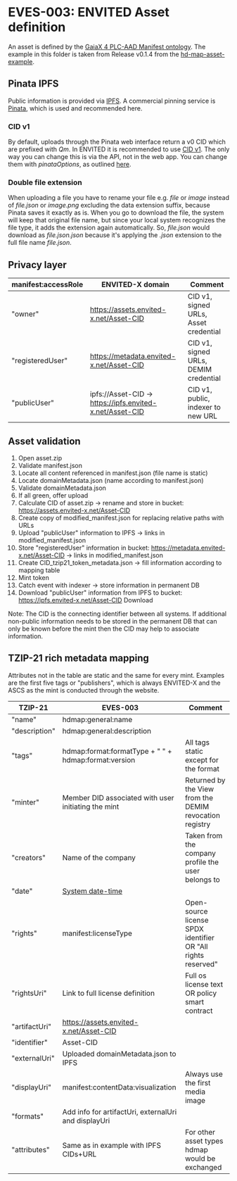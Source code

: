 # EVES-003: ENVITED Asset definition

An asset is defined by the [GaiaX 4 PLC-AAD Manifest ontology](https://github.com/GAIA-X4PLC-AAD/ontology-management-base/tree/main/manifest/). The example in this folder is taken from Release v0.1.4 from the [hd-map-asset-example](https://github.com/GAIA-X4PLC-AAD/hd-map-asset-example).

## Pinata IPFS

Public information is provided via [IPFS](https://ipfs.tech/). A commercial pinning service is [Pinata](https://pinata.cloud/), which is used and recommended here.

### CID v1
By default, uploads through the Pinata web interface return a v0 CID which are prefixed with *Qm*. In ENVITED it is recommended to use [CID v1](https://docs.ipfs.tech/concepts/content-addressing/#version-1-v1). The only way you can change this is via the API, not in the web app. You can change them with *pinataOptions*, as outlined [here](https://docs.pinata.cloud/web3/pinning/pinata-metadata#pinataoptions).

### Double file extension
When uploading a file you have to rename your file e.g. *file* or *image* instead of *file.json* or *image.png* excluding the data extension suffix, because Pinata saves it exactly as is. When you go to download the file, the system will keep that original file name, but since your local system recognizes the file type, it adds the extension again automatically. So, *file.json* would download as *file.json.json* because it's applying the *.json* extension to the full file name *file.json*.

## Privacy layer

| manifest:accessRole  | ENVITED-X domain                                          | Comment                               |
| -------------------- | --------------------------------------------------------- | ------------------------------------- |
| "owner"              | https://assets.envited-x.net/Asset-CID                    | CID v1, signed URLs, Asset credential |
| "registeredUser"     | https://metadata.envited-x.net/Asset-CID                  | CID v1, signed URLs, DEMIM credential |
| "publicUser"         | ipfs://Asset-CID -> https://ipfs.envited-x.net/Asset-CID  | CID v1, public, indexer to new URL    |

## Asset validation

1) Open asset.zip
2) Validate manifest.json
3) Locate all content referenced in manifest.json (file name is static)
4) Locate domainMetadata.json (name according to manifest.json)
5) Validate domainMetadata.json
6) If all green, offer upload 
7) Calculate CID of asset.zip -> rename and store in bucket: https://assets.envited-x.net/Asset-CID
8) Create copy of modified_manifest.json for replacing relative paths with URLs
9) Upload "publicUser" information to IPFS -> links in modified_manifest.json
10) Store "registeredUser" information in bucket: https://metadata.envited-x.net/Asset-CID -> links in modified_manifest.json
11) Create CID_tzip21_token_metadata.json -> fill information according to mapping table
12) Mint token
13) Catch event with indexer -> store information in permanent DB
14) Download "publicUser" information from IPFS to bucket: https://ipfs.envited-x.net/Asset-CID
Download

Note: The CID is the connecting identifier between all systems. If additional non-public information needs to be stored in the permanent DB that can only be known before the mint then the CID may help to associate information.

## TZIP-21 rich metadata mapping

Attributes not in the table are static and the same for every mint. Examples are the first five tags or "publishers", which is always ENVITED-X and the ASCS as the mint is conducted through the website.

| TZIP-21            | EVES-003                                             | Comment                                                      |
| -------------------| ---------------------------------------------------- | ------------------------------------------------------------ |
| "name"             | hdmap:general:name                                   |                                                              |
| "description"      | hdmap:general:description                            |                                                              |
| "tags"             | hdmap:format:formatType + " " + hdmap:format:version | All tags static except for the format                        |
| "minter"           | Member DID associated with user initiating the mint  | Returned by the View from the DEMIM revocation registry      |
| "creators"         | Name of the company                                  | Taken from the company profile the user belongs to           |
| "date"             | [System date-time][1]                                |                                                              |
| "rights"           | manifest:licenseType                                 | Open-source license SPDX identifier OR "All rights reserved" |
| "rightsUri"        | Link to full license definition                      | Full os license text OR policy smart contract                |
| "artifactUri"      | https://assets.envited-x.net/Asset-CID               |                                                              |
| "identifier"       | Asset-CID                                            |                                                              |
| "externalUri"      | Uploaded domainMetadata.json to IPFS                 |                                                              |
| "displayUri"       | manifest:contentData:visualization                   | Always use the first media image                             |
| "formats"          | Add info for artifactUri, externalUri and displayUri |                                                              |
| "attributes"       | Same as in example with IPFS CIDs+URL                | For other asset types hdmap would be exchanged               |

[1]: https://json-schema.org/understanding-json-schema/reference/string#dates-and-times